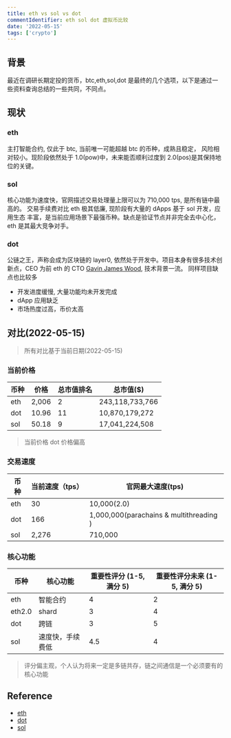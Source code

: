 ```yaml
---
title: eth vs sol vs dot
commentIdentifier: eth sol dot 虚拟币比较
date: '2022-05-15'
tags: ['crypto']
---
```


## 背景

最近在调研长期定投的货币，btc,eth,sol,dot 是最终的几个选项，以下是通过一些资料查询总结的一些共同，不同点。

## 现状

### eth

主打智能合约, 仅此于 btc, 当前唯一可能超越 btc 的币种，成熟且稳定， 风险相对较小。现阶段依然处于 1.0(pow)中，未来能否顺利过度到 2.0(pos)是其保持地位的关键。

### sol

核心功能为速度快，官网描述交易处理量上限可以为 710,000 tps, 是所有链中最高的。 交易手续费对比 eth 极其低廉, 现阶段有大量的 dApps 基于 sol 开发，应用生态
丰富，是当前应用场景下最强币种。缺点是验证节点并非完全去中心化，eth 是其最大竞争对手。

### dot

公链之王，声称会成为区块链的 layer0, 依然处于开发中。项目本身有很多技术创新点，CEO 为前 eth 的 CTO [Gavin James Wood](https://en.wikipedia.org/wiki/Gavin_Wood), 技术背景一流。
同样项目缺点也比较多

- 开发进度缓慢, 大量功能均未开发完成
- dApp 应用缺乏
- 市场热度过高，币价太高

## 对比(2022-05-15)

> 所有对比基于当前日期(2022-05-15)

### 当前价格

| 币种 | 价格  | 总市值排名 | 总市值(\$)      |
| ---- | ----- | ---------- | --------------- |
| eth  | 2,006 | 2          | 243,118,733,766 |
| dot  | 10.96 | 11         | 10,870,179,272  |
| sol  | 50.18 | 9          | 17,041,224,508  |

> 当前价格 dot 价格偏高

### 交易速度

| 币种 | 当前速度（tps） | 官网最大速度(tps)                       |
| ---- | --------------- | --------------------------------------- |
| eth  | 30              | 10,000(2.0)                             |
| dot  | 166             | 1,000,000(parachains & multithreading ) |
| sol  | 2,276           | 710,000                                 |

### 核心功能

| 币种   | 核心功能         | 重要性评分 (1-5, 满分 5) | 重要性评分未来 (1-5, 满分 5) |
| ------ | ---------------- | ------------------------ | ---------------------------- |
| eth    | 智能合约         | 4                        | 2                            |
| eth2.0 | shard            | 3                        | 4                            |
| dot    | 跨链             | 3                        | 5                            |
| sol    | 速度快，手续费低 | 4.5                      | 4                            |

> 评分偏主观，个人认为将来一定是多链共存，链之间通信是一个必须要有的核心功能

## Reference

- [eth](https://ethereum.org/en/)
- [dot](https://polkadot.network/)
- [sol](https://solana.com)

